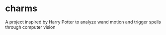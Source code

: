 # charms
A project inspired by Harry Potter to analyze wand motion and trigger spells through computer vision
